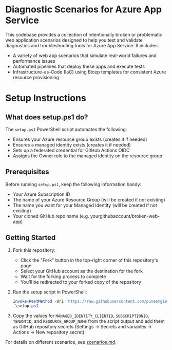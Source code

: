 # Diagnostic Scenarios for Azure App Service

This codebase provides a collection of intentionally broken or problematic web application scenarios designed to help you test and validate diagnostics and troubleshooting tools for Azure App Service. It includes:
- A variety of web app scenarios that simulate real-world failures and performance issues
- Automated pipelines that deploy these apps and execute tests
- Infrastructure-as-Code (IaC) using Bicep templates for consistent Azure resource provisioning

# Setup Instructions

## What does setup.ps1 do?
The `setup.ps1` PowerShell script automates the following:
- Ensures your Azure resource group exists (creates it if needed)
- Ensures a managed identity exists (creates it if needed)
- Sets up a federated credential for GitHub Actions OIDC
- Assigns the Owner role to the managed identity on the resource group

## Prerequisites
Before running `setup.ps1`, keep the following information handy:
- Your Azure Subscription ID
- The name of your Azure Resource Group (will be created if not existing)
- The name you want for your Managed Identity (will be created if not existing)
- Your cloned GitHub repo name (e.g. yourgithubaccount/broken-web-app)

## Getting Started
1. Fork this repository:
   - Click the "Fork" button in the top-right corner of this repository's page
   - Select your GitHub account as the destination for the fork
   - Wait for the forking process to complete
   - You'll be redirected to your forked copy of the repository

2. Run the setup script in PowerShell:
   ```powershell
   Invoke-RestMethod -Uri 'https://raw.githubusercontent.com/puneetg1983/broken-web-app/refs/heads/main/setup.ps1' -OutFile 'setup.ps1'
   .\setup.ps1
   ```

3. Copy the values for `MANAGED_IDENTITY_CLIENTID`, `SUBSCRIPTIONID`, `TENANTID`, and `RESOURCE_GROUP_NAME` from the script output and add them as GitHub repository secrets (Settings → Secrets and variables → Actions → New repository secret).

For details on different scenarios, see [scenarios.md](scenarios.md). 